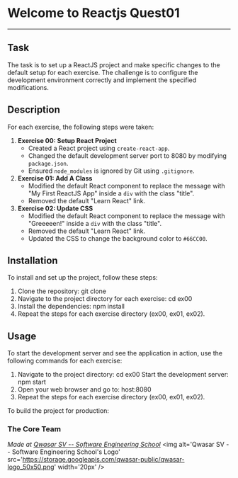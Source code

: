 # Welcome to Reactjs Quest01
***

## Task
The task is to set up a ReactJS project and make specific changes to the default setup for each exercise. 
The challenge is to configure the development environment correctly and implement the specified modifications.


## Description
For each exercise, the following steps were taken:
1. **Exercise 00: Setup React Project**
   - Created a React project using `create-react-app`.
   - Changed the default development server port to 8080 by modifying `package.json`.
   - Ensured `node_modules` is ignored by Git using `.gitignore`.
2. **Exercise 01: Add A Class**
   - Modified the default React component to replace the message with "My First ReactJS App" inside a `div` with the class "title".
   - Removed the default "Learn React" link.
3. **Exercise 02: Update CSS**
   - Modified the default React component to replace the message with "Greeeeen!" inside a `div` with the class "title".
   - Removed the default "Learn React" link.
   - Updated the CSS to change the background color to `#66CC00`.

## Installation
To install and set up the project, follow these steps:
1. Clone the repository:
   git clone <repository-url>
2. Navigate to the project directory for each exercise:
    cd ex00
3. Install the dependencies:
    npm install
4. Repeat the steps for each exercise directory (ex00, ex01, ex02).
## Usage
To start the development server and see the application in action, use the following commands for each exercise:
1. Navigate to the project directory:
cd ex00
Start the development server:
    npm start
2. Open your web browser and go to:
    host:8080
3. Repeat the steps for each exercise directory (ex00, ex01, ex02).

To build the project for production:

### The Core Team


<span><i>Made at <a href='https://qwasar.io'>Qwasar SV -- Software Engineering School</a></i></span>
<span><img alt='Qwasar SV -- Software Engineering School's Logo' src='https://storage.googleapis.com/qwasar-public/qwasar-logo_50x50.png' width='20px' /></span>

